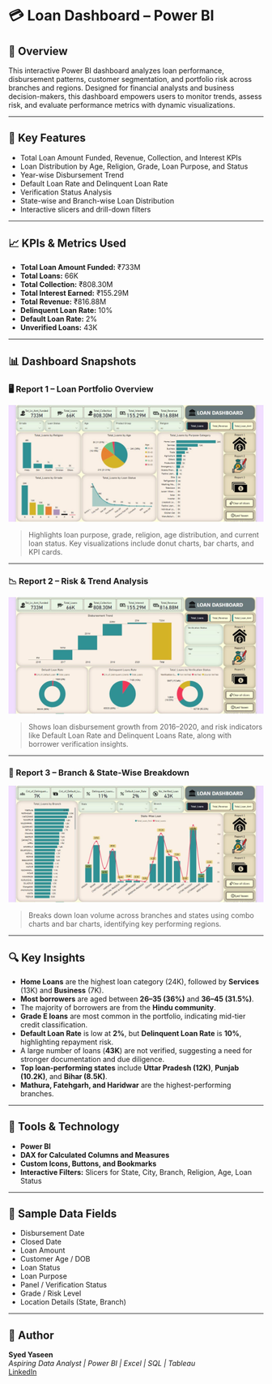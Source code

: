 # 💳 Loan Dashboard – Power BI

## 📌 Overview
This interactive Power BI dashboard analyzes loan performance, disbursement patterns, customer segmentation, and portfolio risk across branches and regions. Designed for financial analysts and business decision-makers, this dashboard empowers users to monitor trends, assess risk, and evaluate performance metrics with dynamic visualizations.

---

## 🧠 Key Features
- Total Loan Amount Funded, Revenue, Collection, and Interest KPIs
- Loan Distribution by Age, Religion, Grade, Loan Purpose, and Status
- Year-wise Disbursement Trend
- Default Loan Rate and Delinquent Loan Rate
- Verification Status Analysis
- State-wise and Branch-wise Loan Distribution
- Interactive slicers and drill-down filters

---

## 📈 KPIs & Metrics Used
- **Total Loan Amount Funded:** ₹733M  
- **Total Loans:** 66K  
- **Total Collection:** ₹808.30M  
- **Total Interest Earned:** ₹155.29M  
- **Total Revenue:** ₹816.88M  
- **Delinquent Loan Rate:** 10%  
- **Default Loan Rate:** 2%  
- **Unverified Loans:** 43K

---

## 📊 Dashboard Snapshots

### 🖥️ Report 1 – Loan Portfolio Overview
![Report 1](./Report%201.JPG)

> Highlights loan purpose, grade, religion, age distribution, and current loan status. Key visualizations include donut charts, bar charts, and KPI cards.

---

### 📉 Report 2 – Risk & Trend Analysis
![Report 2](./Report%202.JPG)

> Shows loan disbursement growth from 2016–2020, and risk indicators like Default Loan Rate and Delinquent Loans Rate, along with borrower verification insights.

---

### 🏢 Report 3 – Branch & State-Wise Breakdown
![Report 3](./Report%203.JPG)

> Breaks down loan volume across branches and states using combo charts and bar charts, identifying key performing regions.

---

## 🔍 Key Insights

- **Home Loans** are the highest loan category (24K), followed by **Services** (13K) and **Business** (7K).
- **Most borrowers** are aged between **26–35 (36%)** and **36–45 (31.5%)**.
- The majority of borrowers are from the **Hindu community**.
- **Grade E loans** are most common in the portfolio, indicating mid-tier credit classification.
- **Default Loan Rate** is low at **2%**, but **Delinquent Loan Rate** is **10%**, highlighting repayment risk.
- A large number of loans (**43K**) are not verified, suggesting a need for stronger documentation and due diligence.
- **Top loan-performing states** include **Uttar Pradesh (12K)**, **Punjab (10.2K)**, and **Bihar (8.5K)**.
- **Mathura, Fatehgarh, and Haridwar** are the highest-performing branches.

---

## 🧰 Tools & Technology

- **Power BI**
- **DAX for Calculated Columns and Measures**
- **Custom Icons, Buttons, and Bookmarks**
- **Interactive Filters:** Slicers for State, City, Branch, Religion, Age, Loan Status

---

## 📁 Sample Data Fields

- Disbursement Date
- Closed Date
- Loan Amount
- Customer Age / DOB
- Loan Status
- Loan Purpose
- Panel / Verification Status
- Grade / Risk Level
- Location Details (State, Branch)

---

## 👤 Author

**Syed Yaseen**  
*Aspiring Data Analyst | Power BI | Excel | SQL | Tableau*  
[LinkedIn](linkedin.com/in/syed-yaseen-immediate-joiner-4a8258236)




